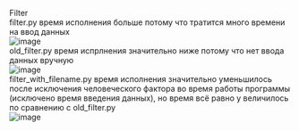 Filter  
filter.py время исполнения больше потому что тратится много времени на ввод данных  
![image](https://user-images.githubusercontent.com/72296553/142731442-79c28a5c-3c68-4e70-864c-df080cb8bafd.png)  
old_filter.py время испрлнения значительно ниже потому что нет ввода данных вручную  
![image](https://user-images.githubusercontent.com/72296553/142731620-7b72b5e4-24a5-43e2-b657-8db7bc1b0813.png)  
filter_with_filename.py время исполнения значительно уменьшилось после исключения человеческого фактора во время работы программы (исключено время введения данных), но время всё равно у величилось по сравнению с old_filter.py  
![image](https://user-images.githubusercontent.com/72296553/142732568-2f4de38c-f99b-4e4c-876e-e5c0ac72608e.png)  
